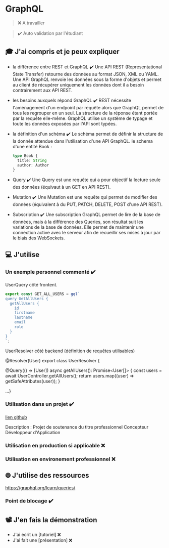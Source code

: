 # GraphQL

> ❌ A travailler

> ✔️ Auto validation par l'étudiant

## 🎓 J'ai compris et je peux expliquer

- la différence entre REST et GraphQL ✔️
  Une API REST (Representational State Transfer) retourne des données au format JSON, XML ou YAML.
  Une API GraphQL renvoie les données sous la forme d'objets et permet au client de récupérer uniquement les données dont il a besoin contrairement aux API REST.

- les besoins auxquels répond GraphQL ✔️
  REST nécessite l'aménagement d'un endpoint par requête alors que GraphQL permet de tous les regrouper en un seul. La structure de la réponse étant portée par la requête elle-même.
  GraphQL utilise un système de typage et toute les données exposées par l'API sont typées.

- la définition d'un schéma ✔️
  Le schéma permet de définir la structure de la donnée attendue dans l'utilisation d'une API GraphQL. le schema d'une entité Book :

  ```typescript
  type Book {
    title: String
    author: Author
  }
  ```

- Query ✔️
  Une Query est une requête qui a pour objectif la lecture seule des données (équivaut à un GET en API REST).

- Mutation ✔️
  Une Mutation est une requête qui permet de modifier des données (équivalent à du PUT, PATCH, DELETE, POST d'une API REST).

- Subscription ✔️
  Une subscription GraphQL permet de lire de la base de données, mais à la différence des Queries, son résultat suit les variations de la base de données. 
  Elle permet de maintenir une connection active avec le serveur afin de recueillir ses mises à jour par le biais des WebSockets.

## 💻 J'utilise

### Un exemple personnel commenté ✔️

  UserQuery côté frontent.

  ```javascript
  export const GET_ALL_USERS = gql`
  query GetAllUsers {
    getAllUsers {
      id
      firstname
      lastname
      email
      role
    }
  }
  `;
  ```

  UserResolver côté backend (définition de requêtes utilisables)
  
  @Resolver(User)
  export class UserResolver {
  
  @Query(() => [User])
  async getAllUsers(): Promise<User[]> {
  const users = await UserController.getAllUsers();
  return users.map((user) => getSafeAttributes(user));
  }
  
  ...}

### Utilisation dans un projet ✔️

[lien github](https://github.com/WildCodeSchool/2209-wns-adleman-mapado)

Description : Projet de soutenance du titre professionnel Concepteur Développeur d'Application

### Utilisation en production si applicable ❌

### Utilisation en environement professionnel ❌

## 🌐 J'utilise des ressources

https://graphql.org/learn/queries/

### Point de blocage ✔️

## 📽️ J'en fais la démonstration

- J'ai ecrit un [tutoriel] ❌ ️
- J'ai fait une [présentation] ❌ 
